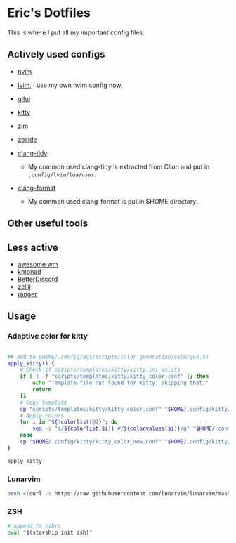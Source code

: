 # Eric's Dotfiles

This is where I put all my important config files.

## Actively used configs

- [nvim](https://neovim.io)
- [lvim](https://www.lunarvim.org), I use my own nvim config now.
- [gitui](https://github.com/extrawurst/gitui)
- [kitty](https://sw.kovidgoyal.net/kitty/)
- [zim](https://zimfw.sh/)
- [zoxide](https://github.com/ajeetdsouza/zoxide)

- [clang-tidy](https://clang.llvm.org/extra/clang-tidy/)
  - My common used clang-tidy is extracted from Clion and put in `.config/lvim/lua/user`.
- [clang-format](https://clang.llvm.org/docs/ClangFormatStyleOptions.html)
  - My common used clang-format is put in $HOME directory.

## Other useful tools


## Less active

- [awesome wm](https://awesomewm.org)
- [kmonad](https://github.com/kmonad/kmonad/)
- [BetterDiscord](https://betterdiscord.app/themes)
- [zellij](https://zellij.dev)
- [ranger](https://ranger.github.io)

## Usage

### Adaptive color for kitty

```bash

## Add to $HOME/.config/ags/scripts/color_generation/colorgen.sh
apply_kitty() {
    # Check if scripts/templates/kitty/kitty.ini exists
    if [ ! -f "scripts/templates/kitty/kitty_color.conf" ]; then
        echo "Template file not found for Kitty. Skipping that."
        return
    fi
    # Copy template
    cp "scripts/templates/kitty/kitty_color.conf" "$HOME/.config/kitty/kitty_color_new.conf"
    # Apply colors
    for i in "${!colorlist[@]}"; do
        sed -i "s/${colorlist[$i]} #/${colorvalues[$i]}/g" "$HOME/.config/kitty/kitty_color_new.conf" # note: ff because theyre opaque
    done
    cp "$HOME/.config/kitty/kitty_color_new.conf" "$HOME/.config/kitty/kitty_color.conf"
}

apply_kitty
```

### Lunarvim

```bash
bash <(curl -s https://raw.githubusercontent.com/lunarvim/lunarvim/master/utils/installer/install.sh)
```

### ZSH

```bash
# append to zshrc
eval "$(starship init zsh)"
```
